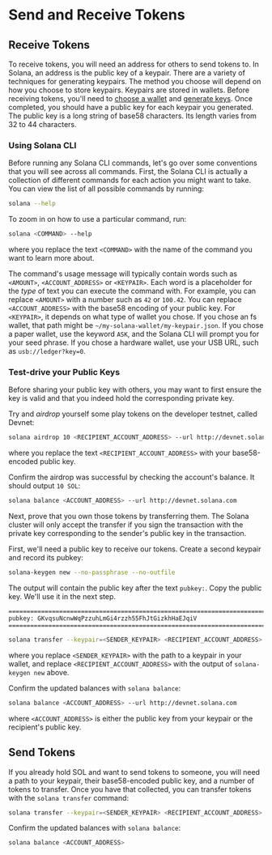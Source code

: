 # Send and Receive Tokens

## Receive Tokens

To receive tokens, you will need an address for others to send tokens to. In
Solana, an address is the public key of a keypair. There are a variety
of techniques for generating keypairs. The method you choose will depend on how
you choose to store keypairs.  Keypairs are stored in wallets. Before receiving
tokens, you'll need to [choose a wallet](choose-a-wallet.md) and
[generate keys](generate-keys.md). Once completed, you should have a public key
for each keypair you generated. The public key is a long string of base58
characters. Its length varies from 32 to 44 characters.

### Using Solana CLI

Before running any Solana CLI commands, let's go over some conventions that
you will see across all commands. First, the Solana CLI is actually a collection
of different commands for each action you might want to take. You can view the list
of all possible commands by running:

```bash
solana --help
```

To zoom in on how to use a particular command, run:

```bash
solana <COMMAND> --help
```

where you replace the text `<COMMAND>` with the name of the command you want
to learn more about.

The command's usage message will typically contain words such as `<AMOUNT>`,
`<ACCOUNT_ADDRESS>` or `<KEYPAIR>`. Each word is a placeholder for the *type* of
text you can execute the command with. For example, you can replace `<AMOUNT>`
with a number such as `42` or `100.42`. You can replace `<ACCOUNT_ADDRESS>` with
the base58 encoding of your public key. For `<KEYPAIR>`, it depends on what type
of wallet you chose. If you chose an fs wallet, that path might be
`~/my-solana-wallet/my-keypair.json`.  If you chose a paper wallet, use the
keyword `ASK`, and the Solana CLI will prompt you for your seed phrase. If
you chose a hardware wallet, use your USB URL, such as `usb://ledger?key=0`.

### Test-drive your Public Keys

Before sharing your public key with others, you may want to first ensure the
key is valid and that you indeed hold the corresponding private key.

Try and *airdrop* yourself some play tokens on the developer testnet, called
Devnet:

```bash
solana airdrop 10 <RECIPIENT_ACCOUNT_ADDRESS> --url http://devnet.solana.com
```

where you replace the text `<RECIPIENT_ACCOUNT_ADDRESS>` with your base58-encoded
public key.

Confirm the airdrop was successful by checking the account's balance.
It should output `10 SOL`:

```bash
solana balance <ACCOUNT_ADDRESS> --url http://devnet.solana.com
```

Next, prove that you own those tokens by transferring them. The Solana cluster
will only accept the transfer if you sign the transaction with the private
key corresponding to the sender's public key in the transaction.

First, we'll need a public key to receive our tokens. Create a second
keypair and record its pubkey:

```bash
solana-keygen new --no-passphrase --no-outfile
```

The output will contain the public key after the text `pubkey:`. Copy the
public key. We'll use it in the next step.

```text
============================================================================
pubkey: GKvqsuNcnwWqPzzuhLmGi4rzzh55FhJtGizkhHaEJqiV
============================================================================
```

```bash
solana transfer --keypair=<SENDER_KEYPAIR> <RECIPIENT_ACCOUNT_ADDRESS> 5 --url http://devnet.solana.com
```

where you replace `<SENDER_KEYPAIR>` with the path to a keypair in your wallet,
and replace `<RECIPIENT_ACCOUNT_ADDRESS>` with the output of `solana-keygen new` above.

Confirm the updated balances with `solana balance`:

```bash
solana balance <ACCOUNT_ADDRESS> --url http://devnet.solana.com
```

where `<ACCOUNT_ADDRESS>` is either the public key from your keypair or the
recipient's public key.

## Send Tokens

If you already hold SOL and want to send tokens to someone, you will need
a path to your keypair, their base58-encoded public key, and a number of
tokens to transfer. Once you have that collected, you can transfer tokens
with the `solana transfer` command:

```bash
solana transfer --keypair=<SENDER_KEYPAIR> <RECIPIENT_ACCOUNT_ADDRESS> <AMOUNT>
```

Confirm the updated balances with `solana balance`:

```bash
solana balance <ACCOUNT_ADDRESS>
```
